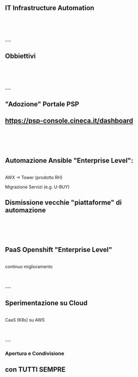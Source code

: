 ## IT Infrastructure Automation
<br>
<br>
<br>
<br>
---

## Obbiettivi
<br>
<br>
<br>
<br>
---

## "Adozione" Portale PSP

https://psp-console.cineca.it/dashboard
<br>
<br>
<br>
<br>
---

## Automazione Ansible "Enterprise Level":
<br>
AWX -> Tower (prodotto RH)

Migrazione Servizi (e.g. U-BUY)

Dismissione vecchie "piattaforme" di automazione
<br>
<br>
<br>
<br>
---

## PaaS Openshift "Enterprise Level"
<br>
 continuo miglioramento
 <br>
 <br>
 <br>
 <br>
---

## Sperimentazione su Cloud
<br>
CaaS (K8s) su AWS
<br>
<br>
<br>
<br>
---

### Apertura e Condivisione
## con TUTTI SEMPRE
<br>
<br>
<br>
<br>
